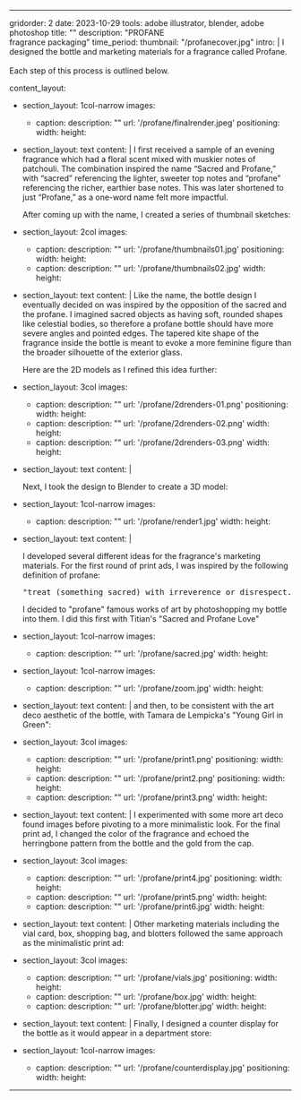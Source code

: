 ---

gridorder: 2
date: 2023-10-29
tools: adobe illustrator, blender, adobe photoshop
title: ""
description: "PROFANE<br>fragrance packaging"
time_period:
thumbnail: "/profanecover.jpg"
intro: |
 I designed the bottle and marketing materials for a fragrance called Profane.
 <br>
 <br>
 Each step of this process is outlined below.

content_layout:
  - section_layout: 1col-narrow
    images:
      - caption:
        description: ""
        url: '/profane/finalrender.jpeg'
        positioning: 
        width:
        height:
  - section_layout: text
    content: |
      I first received a sample of an evening fragrance which had a floral scent mixed with muskier notes of patchouli. The combination inspired the name “Sacred and Profane,” with “sacred” referencing the lighter, sweeter top notes and “profane” referencing the richer, earthier base notes. This was later shortened to just “Profane,” as a one-word name felt more impactful.<br>
      
      After coming up with the name, I created a series of thumbnail sketches:
  - section_layout: 2col
    images:
      - caption:
        description: ""
        url: '/profane/thumbnails01.jpg'
        positioning: 
        width:
        height:
      - caption:
        description: ""
        url: '/profane/thumbnails02.jpg'
        width:
        height:

  - section_layout: text
    content: |
       Like the name, the bottle design I eventually decided on was inspired by the opposition of the sacred and the profane. I imagined sacred objects as having soft, rounded shapes like celestial bodies, so therefore a profane bottle should have more severe angles and pointed edges. The tapered kite shape of the fragrance inside the bottle is meant to evoke a more feminine figure than the broader silhouette of the exterior glass. <br>
       
       Here are the 2D models as I refined this idea further:
  - section_layout: 3col
    images:
      - caption:
        description: ""
        url: '/profane/2drenders-01.png'
        positioning: 
        width:
        height:
      - caption:
        description: ""
        url: '/profane/2drenders-02.png'
        width:
        height:
      - caption:
        description: ""
        url: '/profane/2drenders-03.png'
        width:
        height:
  
  - section_layout: text
    content: |
      
      Next, I took the design to Blender to create a 3D model:
  - section_layout: 1col-narrow
    images:
      - caption:
        description: ""
        url: '/profane/render1.jpg'
        width:
        height:

  - section_layout: text
    content: |
      
      I developed several different ideas for the fragrance's marketing materials. For the first round of print ads, I was inspired by the following definition of profane:<br>

      <pre>"treat (something sacred) with irreverence or disrespect."</pre>

      I decided to "profane" famous works of art by photoshopping my bottle into them. I did this first with Titian's "Sacred and Profane Love"


  - section_layout: 1col-narrow
    images:
      - caption:
        description: ""
        url: '/profane/sacred.jpg'
        width:
        height:
  - section_layout: 1col-narrow
    images:
      - caption:
        description: ""
        url: '/profane/zoom.jpg'
        width:
        height:
  - section_layout: text
    content: |
      and then, to be consistent with the art deco aesthetic of the bottle, with Tamara de Lempicka's "Young Girl in Green":
  - section_layout: 3col
    images:
      - caption:
        description: ""
        url: '/profane/print1.png'
        positioning: 
        width:
        height:
      - caption:
        description: ""
        url: '/profane/print2.png'
        positioning: 
        width:
        height:
      - caption:
        description: ""
        url: '/profane/print3.png'
        width:
        height:
  - section_layout: text
    content: |
      I experimented with some more art deco found images before pivoting to a more minimalistic look. For the final print ad, I changed the color of the fragrance and echoed the herringbone pattern from the bottle and the gold from the cap.
  - section_layout: 3col
    images:
      - caption:
        description: ""
        url: '/profane/print4.jpg'
        positioning: 
        width:
        height:
      - caption:
        description: ""
        url: '/profane/print5.png'
        width:
        height:
      - caption:
        description: ""
        url: '/profane/print6.jpg'
        width:
        height:

  - section_layout: text
    content: |
      Other marketing materials including the vial card, box, shopping bag, and blotters followed the same approach as the minimalistic print ad:
  - section_layout: 3col
    images:
      - caption:
        description: ""
        url: '/profane/vials.jpg'
        positioning: 
        width:
        height:
      - caption:
        description: ""
        url: '/profane/box.jpg'
        width:
        height:
      - caption:
        description: ""
        url: '/profane/blotter.jpg'
        width:
        height:

  - section_layout: text
    content: |
      Finally, I designed a counter display for the bottle as it would appear in a department store:
  - section_layout: 1col-narrow
    images:
      - caption:
        description: ""
        url: '/profane/counterdisplay.jpg'
        positioning: 
        width:
        height:

---